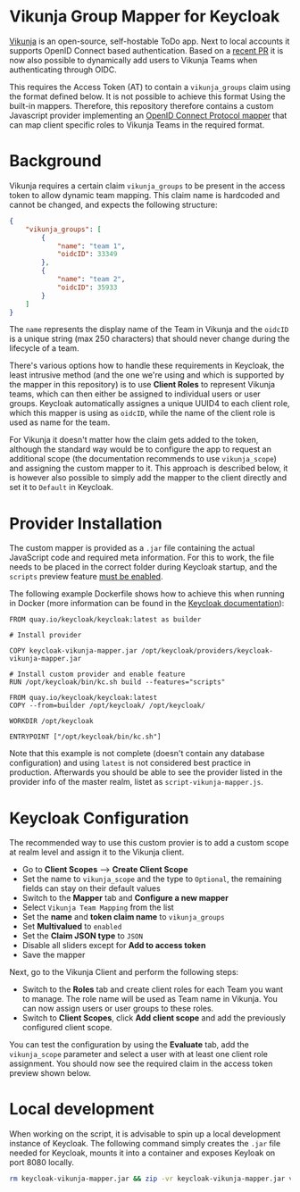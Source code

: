 Vikunja Group Mapper for Keycloak
=================================

[Vikunja](https://vikunja.io) is an open-source, self-hostable ToDo app. Next to local accounts it supports OpenID Connect based authentication. Based on a [recent PR](https://kolaente.dev/vikunja/vikunja/pulls/1393/files#diff-8eb6109e24fdfb13abac65ac57c38c64efea1bd7) it is now also possible to dynamically add users to Vikunja Teams when authenticating through OIDC.

This requires the Access Token (AT) to contain a `vikunja_groups` claim using the format defined below. It is not possible to achieve this format Using the built-in mappers. Therefore, this repository therefore contains a custom Javascript provider implementing an [OpenID Connect Protocol mapper](https://www.keycloak.org/docs/latest/server_development/index.html#_script_providers) that can map client specific roles to Vikunja Teams in the required format.

# Background

Vikunja requires a certain claim `vikunja_groups` to be present in the access token to allow dynamic team mapping. This claim name is hardcoded and cannot be changed, and expects the following structure:

```json
{
    "vikunja_groups": [
        {
            "name": "team 1",
            "oidcID": 33349
        },
        {
            "name": "team 2",
            "oidcID": 35933
        }
    ]
}
```

The `name` represents the display name of the Team in Vikunja and the `oidcID` is a unique string (max 250 characters) that should never change during the lifecycle of a team.

There's various options how to handle these requirements in Keycloak, the least intrusive method (and the one we're using and which is supported by the mapper in this repository) is to use **Client Roles** to represent Vikunja teams, which can then either be assigned to individual users or user groups. Keycloak automatically assignes a unique UUID4 to each client role, which this mapper is using as `oidcID`, while the name of the client role is used as name for the team.

For Vikunja it doesn't matter how the claim gets added to the token, although the standard way would be to configure the app to request an additional scope (the documentation recommends to use `vikunja_scope`) and assigning the custom mapper to it. This approach is described below, it is however also possible to simply add the mapper to the client directly and set it to `Default` in Keycloak.

# Provider Installation

The custom mapper is provided as a `.jar` file containing the actual JavaScript code and required meta information. For this to work, the file needs to be placed in the correct folder during Keycloak startup, and the `scripts` preview feature [must be enabled](https://www.keycloak.org/server/features).

The following example Dockerfile shows how to achieve this when running in Docker (more information can be found in the [Keycloak documentation](https://www.keycloak.org/server/containers)):

```
FROM quay.io/keycloak/keycloak:latest as builder

# Install provider

COPY keycloak-vikunja-mapper.jar /opt/keycloak/providers/keycloak-vikunja-mapper.jar

# Install custom provider and enable feature
RUN /opt/keycloak/bin/kc.sh build --features="scripts"

FROM quay.io/keycloak/keycloak:latest
COPY --from=builder /opt/keycloak/ /opt/keycloak/

WORKDIR /opt/keycloak

ENTRYPOINT ["/opt/keycloak/bin/kc.sh"]
```

Note that this example is not complete (doesn't contain any database configuration) and using `latest` is not considered best practice in production. Afterwards you should be able to see the provider listed in the provider info of the master realm, listet as `script-vikunja-mapper.js`.

# Keycloak Configuration

The recommended way to use this custom provier is to add a custom scope at realm level and assign it to the Vikunja client.

- Go to **Client Scopes** --> **Create Client Scope**
- Set the name to `vikunja_scope` and the type to `Optional`, the remaining fields can stay on their default values
- Switch to the **Mapper** tab and **Configure a new mapper**
- Select `Vikunja Team Mapping` from the list
- Set the **name** and **token claim name** to `vikunja_groups`
- Set **Multivalued** to `enabled`
- Set the **Claim JSON type** to `JSON`
- Disable all sliders except for **Add to access token**
- Save the mapper

Next, go to the Vikunja Client and perform the following steps:

- Switch to the **Roles** tab and create client roles for each Team you want to manage. The role name will be used as Team name in Vikunja. You can now assign users or user groups to these roles.
- Switch to **Client Scopes**, click **Add client scope** and add the previously configured client scope.

You can test the configuration by using the **Evaluate** tab, add the `vikunja_scope` parameter and select a user with at least one client role assignment. You should now see the required claim in the access token preview shown below.

# Local development

When working on the script, it is advisable to spin up a local development instance of Keycloak. The following command simply creates the `.jar` file needed for Keycloak, mounts it into a container and exposes Keyloak on port 8080 locally.

```bash
rm keycloak-vikunja-mapper.jar && zip -vr keycloak-vikunja-mapper.jar vikunja-mapper.js META-INF && docker run -v $(pwd)/keycloak-vikunja-mapper.jar:/opt/keycloak/providers/keycloak-vikunja-mapper.jar -p 8080:8080 -e KEYCLOAK_ADMIN=admin -e KEYCLOAK_ADMIN_PASSWORD=admin quay.io/keycloak/keycloak:23.0.7 start-dev --features="scripts"
```
